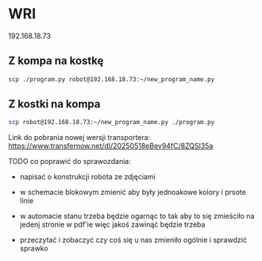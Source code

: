 # WRI

192.168.18.73

## Z kompa na kostkę

```bash
scp ./program.py robot@192.168.18.73:~/new_program_name.py
```

## Z kostki na kompa

```bash
scp robot@192.168.18.73:~/new_program_name.py ./program.py
```

Link do pobrania nowej wersji transportera: https://www.transfernow.net/dl/20250518eBev94fC/8ZQSl35a

TODO co poprawić do sprawozdania:

- napisać o konstrukcji robota ze zdjęciami

- w schemacie blokowym zmienić aby były jednoakowe kolory i prsote linie

- w automacie stanu trzeba będzie ogarnąc to tak aby to się zmieściło na jedenj stronie w pdf'ie więc jakoś zawinąć będzie trzeba

- przeczytać i zobaczyć czy coś się u nas zmieniło ogólnie i sprawdzić sprawko
